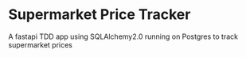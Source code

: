 # Supermarket Price Tracker

A fastapi TDD app using SQLAlchemy2.0 running on Postgres to track supermarket prices
